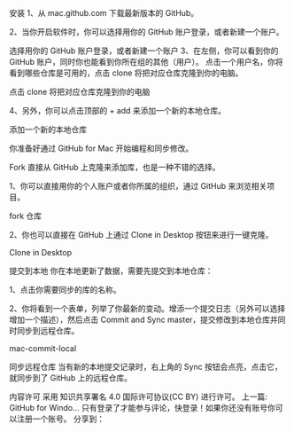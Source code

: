 安装
1、从 mac.github.com 下载最新版本的 GitHub。

2、当你开启软件时，你可以选择用你的 GitHub 账户登录，或者新建一个账户。

选择用你的 GitHub 账户登录，或者新建一个账户
3、在左侧，你可以看到你的 GitHub 账户，同时你也能看到你所在组的其他（用户）。 点击一个用户名，你将看到哪些仓库是可用的，点击 clone 将把对应仓库克隆到你的电脑。

点击 clone 将把对应仓库克隆到你的电脑

4、另外，你可以点击顶部的 + add 来添加一个新的本地仓库。

添加一个新的本地仓库

你准备好通过 GitHub for Mac 开始编程和同步修改。

Fork
直接从 GitHub 上克隆来添加库，也是一种不错的选择。

1、你可以直接用你的个人账户或者你所属的组织，通过 GitHub 来浏览相关项目。

fork 仓库

2、你也可以直接在 GitHub 上通过 Clone in Desktop 按钮来进行一键克隆。

Clone in Desktop

提交到本地
你在本地更新了数据，需要先提交到本地仓库：

1、点击你需要同步的库的名称。

2、你将看到一个表单，列举了你最新的变动。增添一个提交日志（另外可以选择增加一个描述），然后点击 Commit and Sync master，提交修改到本地仓库并同时同步到远程仓库。

mac-commit-local

同步远程仓库
当有新的本地提交记录时，右上角的 Sync 按钮会点亮，点击它，就同步到了 GitHub 上的远程仓库。

内容许可 采用 知识共享署名 4.0 国际许可协议(CC BY) 进行许可。
上一篇: GitHub for Windo...
只有登录了才能参与评论，快登录！如果你还没有账号你可以注册一个账号。
分享到：